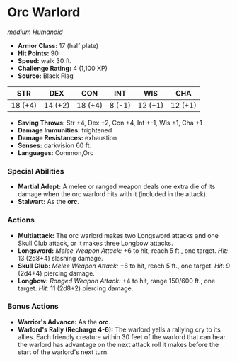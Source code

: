 # Orc Warlord

*medium* *Humanoid*

- **Armor Class:** 17 (half plate)
- **Hit Points:** 90 
- **Speed:** walk 30 ft.
- **Challenge Rating:** 4 (1,100 XP)
- **Source:** Black Flag

| STR | DEX | CON | INT | WIS | CHA |
| --- | --- | --- | --- | --- | --- |
| 18 (+4) | 14 (+2) | 18 (+4) | 8 (-1) | 12 (+1) | 12 (+1) |

- **Saving Throws**: Str +4, Dex +2, Con +4, Int +-1, Wis +1, Cha +1
- **Damage Immunities:** frightened
- **Damage Resistances:** exhaustion
- **Senses:** darkvision 60 ft.
- **Languages:** Common,Orc

### Special Abilities

- **Martial Adept:** A melee or ranged weapon deals one extra die of its damage when the orc warlord hits with it (included in the attack).
- **Stalwart:** As the **orc**.

### Actions

- **Multiattack:** The orc warlord makes two Longsword attacks and one Skull Club attack, or it makes three Longbow attacks.
- **Longsword:** _Melee Weapon Attack:_ +6 to hit, reach 5 ft., one target. _Hit:_ 13 (2d8+4) slashing damage.
- **Skull Club:** _Melee Weapon Attack:_ +6 to hit, reach 5 ft., one target. _Hit:_ 9 (2d4+4) piercing damage.
- **Longbow:** _Ranged Weapon Attack:_ +4 to hit, range 150/600 ft., one target. _Hit:_ 11 (2d8+2) piercing damage.

### Bonus Actions

- **Warrior's Advance:** As the **orc**.
- **Warlord's Rally (Recharge 4-6):** The warlord yells a rallying cry to its allies. Each friendly creature within 30 feet of the warlord that can hear the warlord has advantage on the next attack roll it makes before the start of the warlord's next turn.

